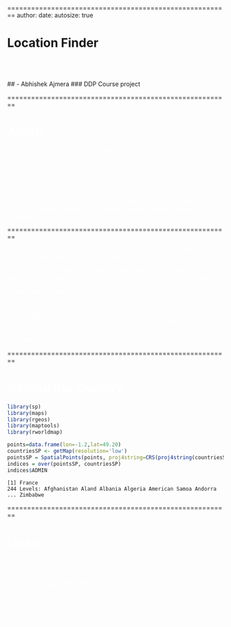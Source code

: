 <style>
body {

   background-image: url("https://cdn.suwalls.com/wallpapers/digital-art/minimalistic-map-of-the-world-54583-1920x1080.jpg");
   a:link{
   color:white
   };
   
}
</style>

========================================================
author: 
date: 
autosize: true

# Location Finder
<br>
<br>
<br>
## - Abhishek Ajmera
###    DDP Course project



========================================================

 <h1><span style=" color:white;">  About:</h1> 


 <span style=" color:white;"> - This project takes coordinates (latitude, longitude) as inputs and shows the location on the map and displays the country to which it belongs.
<br>
<br>

<span style=" color:white;"> - It makes use of the Leaflet package in R to plot the map and add the coordinates as the marker.
<br>
<br>
<span style=" color:white;"> - Leaflet is one of the most popular open-source JavaScript libraries for interactive maps. The user can scroll and navigate through the map dispayed.

</span>


========================================================

<span style=" color:white;"> - The sidebar contains the inputs: Latitude value, latitude decimal,longitude value, longitude decimal via a slider input.

<span style=" color:white;"> - The 'value' part of the coordinates denotes the numbers before the decimal and the 'decimal' value contains the numbers after the deecimal. 


<span style=" color:white;"> - Therefore, latitude value of 45 and latitude decimal of 12 will result in the latitude corordinate to be 45.12


<span style=" color:white;"> - This project uses the decimal degrees system (DDD.DDDDD). The coordinates are stored internally in a floating point data type.


<span style=" color:white;"> - Once the 'Find Location' button is pressesd, a reactive event is set to add the marker to the map and find the country to which it belongs to.




========================================================
<h1><span style=" color:white;"> Getting the Country</h1>

```r
library(sp)
library(maps)
library(rgeos)
library(maptools)
library(rworldmap)
```


```r
points=data.frame(lon=-1.2,lat=49.20)
countriesSP <- getMap(resolution='low')
pointsSP = SpatialPoints(points, proj4string=CRS(proj4string(countriesSP)))  
indices = over(pointsSP, countriesSP)
indices$ADMIN  
```

```
[1] France
244 Levels: Afghanistan Aland Albania Algeria American Samoa Andorra ... Zimbabwe
```


========================================================

 <h1><span style=" color:white;">  Links:</h1> 
  <br>
<span style=" color:white;"> - Github:

<span style=" color:white;">https://github.com/abhishekajmera/Country-Finder
  <br>
  <br>
  <br>
<span style=" color:white;"> - Shiny App: 

<span style=" color:white;">https://abhishekajmera0903.shinyapps.io/CountryFinder/

        
        
        
        
        
        
        
        
        
        
        
        
        
